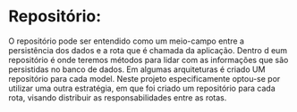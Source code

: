 # Repositório:

O repositório pode ser entendido como um meio-campo entre a persistência dos dados e a rota que é chamada da aplicação. Dentro d eum repositório é onde teremos métodos para lidar com as informações que são persistidas no banco de dados. Em algumas arquiteturas é criado UM repositório para cada model.
Neste projeto especificamente optou-se por utilizar uma outra estratégia, em que foi criado um repositório para cada rota, visando distribuir as responsabilidades entre as rotas.
